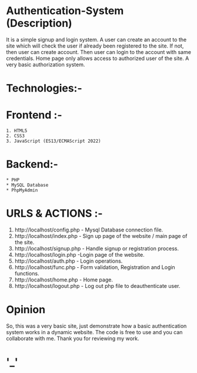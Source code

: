 # Authentication-System (Description)
It is a simple signup and login system. A user can create an account to the site which will check the user if already been registered to the site. If not, then user can create account. Then user can login to the account with same credentials. Home page only allows access to authorized user of the site. A very basic authorization system.

# Technologies:-
  # Frontend :- 
    1. HTML5
    2. CSS3
    3. JavaScript (ES13/ECMAScript 2022)
  # Backend:-
    * PHP
    * MySQL Database
    * PhpMyAdmin

# URLS & ACTIONS :- 
1. http://localhost/config.php - Mysql Database connection file.
2. http://localhost/index.php - Sign up page of the website / main page of the site.
3. http://localhost/signup.php - Handle signup or registration process.
4. http://localhost/login.php -Login page of the website.
5. http://localhost/auth.php - Login operations.
6. http://localhost/func.php - Form validation, Registration and Login functions.
7. http://localhost/home.php - Home page.
8. http://localhost/logout.php - Log out php file to deauthenticate user.

# Opinion
So, this was a very basic site, just demonstrate how a basic authentication system works in a dynamic website.
The code is free to use and you can collaborate with me.
Thank you for reviewing my work.

# '_'
